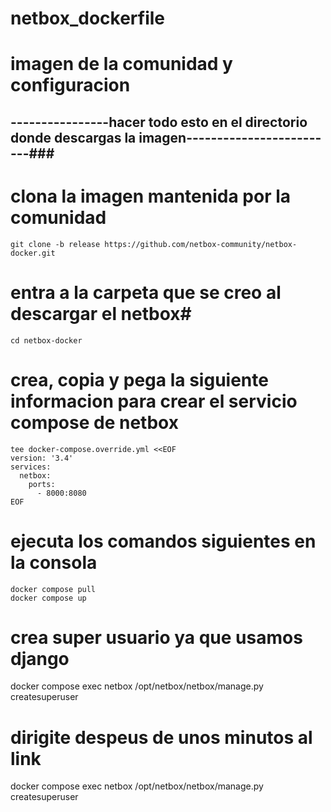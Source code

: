 #                                            netbox_dockerfile
# imagen de la comunidad y configuracion #
## ----------------hacer todo esto en el directorio donde descargas la imagen-------------------------###

# clona la imagen mantenida por la comunidad #
```
git clone -b release https://github.com/netbox-community/netbox-docker.git
```
# entra a la carpeta que se creo al descargar el netbox#
```
cd netbox-docker
```
# crea, copia y pega la siguiente informacion para crear el servicio compose de netbox #
```
tee docker-compose.override.yml <<EOF
version: '3.4'
services:
  netbox:
    ports:
      - 8000:8080
EOF
```
# ejecuta los comandos siguientes en la consola #
```
docker compose pull
docker compose up
```

# crea super usuario ya que usamos django #
docker compose exec netbox /opt/netbox/netbox/manage.py createsuperuser

# dirigite despeus de unos minutos al link #
docker compose exec netbox /opt/netbox/netbox/manage.py createsuperuser

